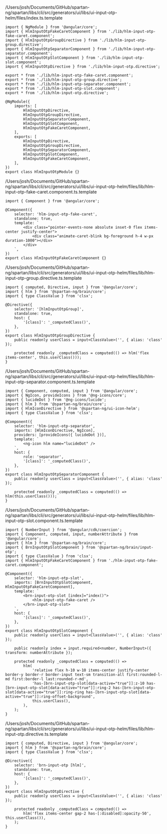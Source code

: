 /Users/josh/Documents/GitHub/spartan-ng/spartan/libs/cli/src/generators/ui/libs/ui-input-otp-helm/files/index.ts.template
```
import { NgModule } from '@angular/core';
import { HlmInputOtpFakeCaretComponent } from './lib/hlm-input-otp-fake-caret.component';
import { HlmInputOtpGroupDirective } from './lib/hlm-input-otp-group.directive';
import { HlmInputOtpSeparatorComponent } from './lib/hlm-input-otp-separator.component';
import { HlmInputOtpSlotComponent } from './lib/hlm-input-otp-slot.component';
import { HlmInputOtpDirective } from './lib/hlm-input-otp.directive';

export * from './lib/hlm-input-otp-fake-caret.component';
export * from './lib/hlm-input-otp-group.directive';
export * from './lib/hlm-input-otp-separator.component';
export * from './lib/hlm-input-otp-slot.component';
export * from './lib/hlm-input-otp.directive';

@NgModule({
	imports: [
		HlmInputOtpDirective,
		HlmInputOtpGroupDirective,
		HlmInputOtpSeparatorComponent,
		HlmInputOtpSlotComponent,
		HlmInputOtpFakeCaretComponent,
	],
	exports: [
		HlmInputOtpDirective,
		HlmInputOtpGroupDirective,
		HlmInputOtpSeparatorComponent,
		HlmInputOtpSlotComponent,
		HlmInputOtpFakeCaretComponent,
	],
})
export class HlmInputOtpModule {}

```
/Users/josh/Documents/GitHub/spartan-ng/spartan/libs/cli/src/generators/ui/libs/ui-input-otp-helm/files/lib/hlm-input-otp-fake-caret.component.ts.template
```
import { Component } from '@angular/core';

@Component({
	selector: 'hlm-input-otp-fake-caret',
	standalone: true,
	template: `
		<div class="pointer-events-none absolute inset-0 flex items-center justify-center">
			<div class="animate-caret-blink bg-foreground h-4 w-px duration-1000"></div>
		</div>
	`,
})
export class HlmInputOtpFakeCaretComponent {}

```
/Users/josh/Documents/GitHub/spartan-ng/spartan/libs/cli/src/generators/ui/libs/ui-input-otp-helm/files/lib/hlm-input-otp-group.directive.ts.template
```
import { computed, Directive, input } from '@angular/core';
import { hlm } from '@spartan-ng/brain/core';
import { type ClassValue } from 'clsx';

@Directive({
	selector: '[hlmInputOtpGroup]',
	standalone: true,
	host: {
		'[class]': '_computedClass()',
	},
})
export class HlmInputOtpGroupDirective {
	public readonly userClass = input<ClassValue>('', { alias: 'class' });

	protected readonly _computedClass = computed(() => hlm('flex items-center', this.userClass()));
}

```
/Users/josh/Documents/GitHub/spartan-ng/spartan/libs/cli/src/generators/ui/libs/ui-input-otp-helm/files/lib/hlm-input-otp-separator.component.ts.template
```
import { Component, computed, input } from '@angular/core';
import { NgIcon, provideIcons } from '@ng-icons/core';
import { lucideDot } from '@ng-icons/lucide';
import { hlm } from '@spartan-ng/brain/core';
import { HlmIconDirective } from '@spartan-ng/ui-icon-helm';
import { type ClassValue } from 'clsx';

@Component({
	selector: 'hlm-input-otp-separator',
	imports: [HlmIconDirective, NgIcon],
	providers: [provideIcons({ lucideDot })],
	template: `
		<ng-icon hlm name="lucideDot" />
	`,
	host: {
		role: 'separator',
		'[class]': '_computedClass()',
	},
})
export class HlmInputOtpSeparatorComponent {
	public readonly userClass = input<ClassValue>('', { alias: 'class' });

	protected readonly _computedClass = computed(() => hlm(this.userClass()));
}

```
/Users/josh/Documents/GitHub/spartan-ng/spartan/libs/cli/src/generators/ui/libs/ui-input-otp-helm/files/lib/hlm-input-otp-slot.component.ts.template
```
import { NumberInput } from '@angular/cdk/coercion';
import { Component, computed, input, numberAttribute } from '@angular/core';
import { hlm } from '@spartan-ng/brain/core';
import { BrnInputOtpSlotComponent } from '@spartan-ng/brain/input-otp';
import { type ClassValue } from 'clsx';
import { HlmInputOtpFakeCaretComponent } from './hlm-input-otp-fake-caret.component';

@Component({
	selector: 'hlm-input-otp-slot',
	imports: [BrnInputOtpSlotComponent, HlmInputOtpFakeCaretComponent],
	template: `
		<brn-input-otp-slot [index]="index()">
			<hlm-input-otp-fake-caret />
		</brn-input-otp-slot>
	`,
	host: {
		'[class]': '_computedClass()',
	},
})
export class HlmInputOtpSlotComponent {
	public readonly userClass = input<ClassValue>('', { alias: 'class' });

	public readonly index = input.required<number, NumberInput>({ transform: numberAttribute });

	protected readonly _computedClass = computed(() =>
		hlm(
			'relative flex h-10 w-10 items-center justify-center border-y border-r border-input text-sm transition-all first:rounded-l-md first:border-l last:rounded-r-md',
			'has-[brn-input-otp-slot[data-active="true"]]:z-10 has-[brn-input-otp-slot[data-active="true"]]:ring-2 has-[brn-input-otp-slot[data-active="true"]]:ring-ring has-[brn-input-otp-slot[data-active="true"]]:ring-offset-background',
			this.userClass(),
		),
	);
}

```
/Users/josh/Documents/GitHub/spartan-ng/spartan/libs/cli/src/generators/ui/libs/ui-input-otp-helm/files/lib/hlm-input-otp.directive.ts.template
```
import { computed, Directive, input } from '@angular/core';
import { hlm } from '@spartan-ng/brain/core';
import { type ClassValue } from 'clsx';

@Directive({
	selector: 'brn-input-otp [hlm]',
	standalone: true,
	host: {
		'[class]': '_computedClass()',
	},
})
export class HlmInputOtpDirective {
	public readonly userClass = input<ClassValue>('', { alias: 'class' });

	protected readonly _computedClass = computed(() =>
		hlm('flex items-center gap-2 has-[:disabled]:opacity-50', this.userClass()),
	);
}

```
